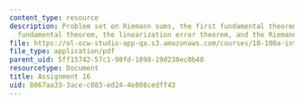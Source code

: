 ```yaml
---
content_type: resource
description: Problem set on Riemann sums, the first fundamental theorem, the second
  fundamental theorem, the linearization error theorem, and the Riemann integral.
file: https://ol-ocw-studio-app-qa.s3.amazonaws.com/courses/18-100a-introduction-to-analysis-fall-2012/8867aa333acec883ed244e808cedff43_MIT18_100AF12_Assign_16.pdf
file_type: application/pdf
parent_uid: 5ff15742-57c1-98fd-1898-19d238ec0b48
resourcetype: Document
title: Assignment 16
uid: 8867aa33-3ace-c883-ed24-4e808cedff43
---
```

